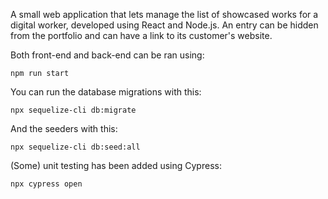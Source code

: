A small web application that lets manage the list of showcased works for a digital worker, developed using React and Node.js.
An entry can be hidden from the portfolio and can have a link to its customer's website.

Both front-end and back-end can be ran using:

```
npm run start
```

You can run the database migrations with this:

```
npx sequelize-cli db:migrate
```

And the seeders with this:

```
npx sequelize-cli db:seed:all
```

(Some) unit testing has been added using Cypress:

```
npx cypress open
```
